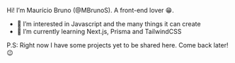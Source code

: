 Hi! I’m Maurício Bruno (@MBrunoS). A front-end lover 😁.
- 👀 I’m interested in Javascript and the many things it can create
- 🌱 I’m currently learning Next.js, Prisma and TailwindCSS

P.S: Right now I have some projects yet to be shared here. Come back later! 😉

<!---
MBrunoS/MBrunoS is a ✨ special ✨ repository because its `README.md` (this file) appears on your GitHub profile.
You can click the Preview link to take a look at your changes.
--->

